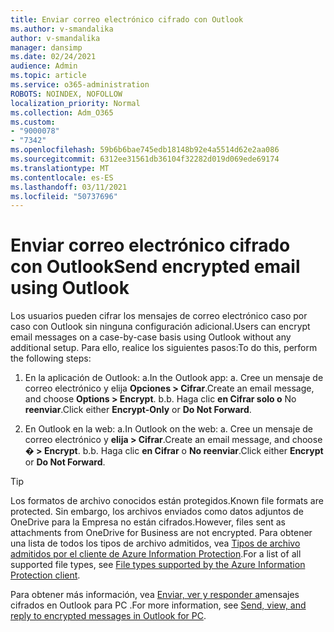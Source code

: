 ```yaml
---
title: Enviar correo electrónico cifrado con Outlook
ms.author: v-smandalika
author: v-smandalika
manager: dansimp
ms.date: 02/24/2021
audience: Admin
ms.topic: article
ms.service: o365-administration
ROBOTS: NOINDEX, NOFOLLOW
localization_priority: Normal
ms.collection: Adm_O365
ms.custom:
- "9000078"
- "7342"
ms.openlocfilehash: 59b6b6bae745edb18148b92e4a5514d62e2aa086
ms.sourcegitcommit: 6312ee31561db36104f32282d019d069ede69174
ms.translationtype: MT
ms.contentlocale: es-ES
ms.lasthandoff: 03/11/2021
ms.locfileid: "50737696"
---
```

# <a name="send-encrypted-email-using-outlook"></a><span data-ttu-id="ab0eb-102">Enviar correo electrónico cifrado con Outlook</span><span class="sxs-lookup"><span data-stu-id="ab0eb-102">Send encrypted email using Outlook</span></span>

<span data-ttu-id="ab0eb-103">Los usuarios pueden cifrar los mensajes de correo electrónico caso por caso con Outlook sin ninguna configuración adicional.</span><span class="sxs-lookup"><span data-stu-id="ab0eb-103">Users can encrypt email messages on a case-by-case basis using Outlook without any additional setup.</span></span> <span data-ttu-id="ab0eb-104">Para ello, realice los siguientes pasos:</span><span class="sxs-lookup"><span data-stu-id="ab0eb-104">To do this, perform the following steps:</span></span>

1. <span data-ttu-id="ab0eb-105">En la aplicación de Outlook: a.</span><span class="sxs-lookup"><span data-stu-id="ab0eb-105">In the Outlook app: a.</span></span> <span data-ttu-id="ab0eb-106">Cree un mensaje de correo electrónico y elija **Opciones > Cifrar**.</span><span class="sxs-lookup"><span data-stu-id="ab0eb-106">Create an email message, and choose **Options > Encrypt**.</span></span> 
    <span data-ttu-id="ab0eb-107">b.</span><span class="sxs-lookup"><span data-stu-id="ab0eb-107">b.</span></span> <span data-ttu-id="ab0eb-108">Haga clic **en Cifrar solo o** No **reenviar**.</span><span class="sxs-lookup"><span data-stu-id="ab0eb-108">Click either **Encrypt-Only** or **Do Not Forward**.</span></span>

2. <span data-ttu-id="ab0eb-109">En Outlook en la web: a.</span><span class="sxs-lookup"><span data-stu-id="ab0eb-109">In Outlook on the web: a.</span></span> <span data-ttu-id="ab0eb-110">Cree un mensaje de correo electrónico y **elija > Cifrar**.</span><span class="sxs-lookup"><span data-stu-id="ab0eb-110">Create an email message, and choose **� > Encrypt**.</span></span>
    <span data-ttu-id="ab0eb-111">b.</span><span class="sxs-lookup"><span data-stu-id="ab0eb-111">b.</span></span> <span data-ttu-id="ab0eb-112">Haga clic **en Cifrar** o **No reenviar**.</span><span class="sxs-lookup"><span data-stu-id="ab0eb-112">Click either **Encrypt** or **Do Not Forward**.</span></span>

> [!TIP]
> <span data-ttu-id="ab0eb-113">Los formatos de archivo conocidos están protegidos.</span><span class="sxs-lookup"><span data-stu-id="ab0eb-113">Known file formats are protected.</span></span> <span data-ttu-id="ab0eb-114">Sin embargo, los archivos enviados como datos adjuntos de OneDrive para la Empresa no están cifrados.</span><span class="sxs-lookup"><span data-stu-id="ab0eb-114">However, files sent as attachments from OneDrive for Business are not encrypted.</span></span> <span data-ttu-id="ab0eb-115">Para obtener una lista de todos los tipos de archivo admitidos, vea [Tipos de archivo admitidos por el cliente de Azure Information Protection](https://docs.microsoft.com/azure/information-protection/rms-client/client-admin-guide-file-types).</span><span class="sxs-lookup"><span data-stu-id="ab0eb-115">For a list of all supported file types, see [File types supported by the Azure Information Protection client](https://docs.microsoft.com/azure/information-protection/rms-client/client-admin-guide-file-types).</span></span>

<span data-ttu-id="ab0eb-116">Para obtener más información, vea [Enviar, ver y responder a](https://support.microsoft.com/topic/send-view-and-reply-to-encrypted-messages-in-outlook-for-pc-eaa43495-9bbb-4fca-922a-df90dee51980)mensajes cifrados en Outlook para PC .</span><span class="sxs-lookup"><span data-stu-id="ab0eb-116">For more information, see [Send, view, and reply to encrypted messages in Outlook for PC](https://support.microsoft.com/topic/send-view-and-reply-to-encrypted-messages-in-outlook-for-pc-eaa43495-9bbb-4fca-922a-df90dee51980).</span></span>



